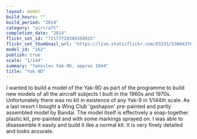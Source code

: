 ```yaml
---
layout: model
build_hours: ""
build_period: "2014"
category: "aircraft"
completion_date: "2014"
flickr_set_id: "72177720309350915"
flickr_set_thumbnail_url: "https://live.staticflickr.com/65535/53004376934_6d65ee1c5d_m.jpg"
model_id: "162"
publish: true
scale: "1/144"
summary: "Yakovlev Yak-9D, approx 1944"
title: "Yak-9D"
---
```


I wanted to build a model of the Yak-9D as part of the programme to build new models of all the aircraft subjects I built in the 1960s and 1970s. Unfortunately there was no kit in existence of any Yak-9 in 1/144th scale. As a last resort I bought a Wing Club 'gashapon' pre-painted and partly assembled model by Bandai. The model itself is effectively a snap-together plastic kit, pre-painted and with some markings sprayed on. I was able to disassemble it easily and build it like a normal kit. It is very finely detailed and looks accurate.
